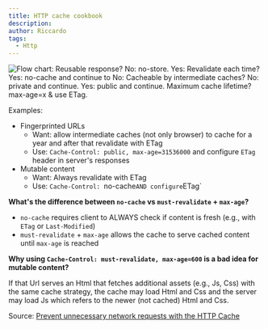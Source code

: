 ```yaml
---
title: HTTP cache cookbook
description:
author: Riccardo
tags:
  - Http
---
```


![Flow chart: Reusable response? No: `no-store`. Yes: Revalidate each time? Yes: `no-cache` and continue to No: Cacheable by intermediate caches? No: `private` and continue. Yes: `public` and continue. Maximum cache lifetime? `max-age=x` & use `ETag`.](https://github.com/user-attachments/assets/ea2a9b70-2b4e-443e-b6e1-808ee3dd3a83)

Examples:
- Fingerprinted URLs
  - Want: allow intermediate caches (not only browser) to cache for a year and after that revalidate with ETag
  - Use: `Cache-Control: public, max-age=31536000` and configure `ETag` header in server's responses
- Mutable content
  - Want: Always revalidate with ETag
  - Use: `Cache-Control: `no-cache` AND configure `ETag`

**What's the difference between `no-cache` vs `must-revalidate` + `max-age`?**

- `no-cache` requires client to ALWAYS check if content is fresh (e.g., with `ETag` or `Last-Modified`)
- `must-revalidate` + `max-age` allows the cache to serve cached content until `max-age` is reached

**Why using `Cache-Control: must-revalidate, max-age=600` is a bad idea for mutable content?**

If that Url serves an Html that fetches additional assets (e.g., Js, Css) with the same cache strategy, the cache may load Html and Css and the server may load Js which refers to the newer (not cached) Html and Css.

Source: [Prevent unnecessary network requests with the HTTP Cache](https://web.dev/articles/http-cache)

